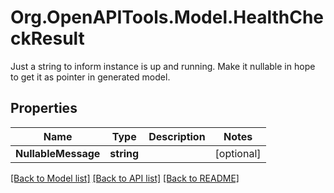 # Org.OpenAPITools.Model.HealthCheckResult
Just a string to inform instance is up and running. Make it nullable in hope to get it as pointer in generated model.

## Properties

Name | Type | Description | Notes
------------ | ------------- | ------------- | -------------
**NullableMessage** | **string** |  | [optional] 

[[Back to Model list]](../../README.md#documentation-for-models) [[Back to API list]](../../README.md#documentation-for-api-endpoints) [[Back to README]](../../README.md)

